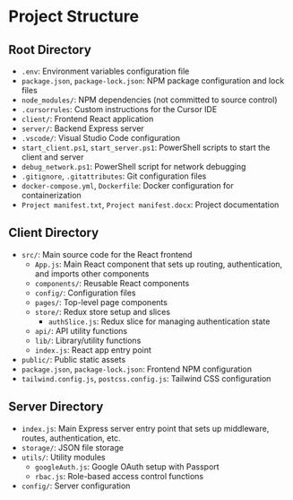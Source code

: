 # Project Structure

## Root Directory

- `.env`: Environment variables configuration file
- `package.json`, `package-lock.json`: NPM package configuration and lock files
- `node_modules/`: NPM dependencies (not committed to source control)
- `.cursorrules`: Custom instructions for the Cursor IDE
- `client/`: Frontend React application
- `server/`: Backend Express server
- `.vscode/`: Visual Studio Code configuration
- `start_client.ps1`, `start_server.ps1`: PowerShell scripts to start the client and server
- `debug_network.ps1`: PowerShell script for network debugging
- `.gitignore`, `.gitattributes`: Git configuration files
- `docker-compose.yml`, `Dockerfile`: Docker configuration for containerization
- `Project manifest.txt`, `Project manifest.docx`: Project documentation

## Client Directory

- `src/`: Main source code for the React frontend
  - `App.js`: Main React component that sets up routing, authentication, and imports other components
  - `components/`: Reusable React components
  - `config/`: Configuration files
  - `pages/`: Top-level page components 
  - `store/`: Redux store setup and slices
    - `authSlice.js`: Redux slice for managing authentication state
  - `api/`: API utility functions
  - `lib/`: Library/utility functions
  - `index.js`: React app entry point
- `public/`: Public static assets
- `package.json`, `package-lock.json`: Frontend NPM configuration
- `tailwind.config.js`, `postcss.config.js`: Tailwind CSS configuration

## Server Directory

- `index.js`: Main Express server entry point that sets up middleware, routes, authentication, etc.
- `storage/`: JSON file storage
- `utils/`: Utility modules
  - `googleAuth.js`: Google OAuth setup with Passport
  - `rbac.js`: Role-based access control functions
- `config/`: Server configuration 
